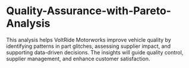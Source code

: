 # Quality-Assurance-with-Pareto-Analysis
This analysis helps VoltRide Motorworks improve vehicle quality by identifying patterns in part glitches, assessing supplier impact, and supporting data-driven decisions. The insights will guide quality control, supplier management, and enhance customer satisfaction.
